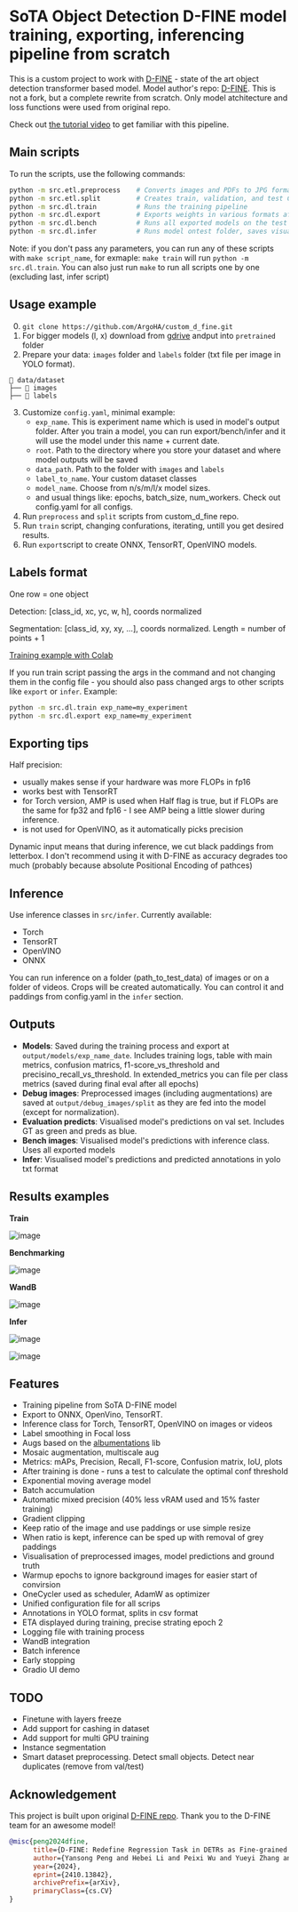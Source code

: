 # SoTA Object Detection D-FINE model training, exporting, inferencing pipeline from scratch
This is a custom project to work with [D-FINE](https://arxiv.org/abs/2410.13842) - state of the art object detection transformer based model. Model author's repo: [D-FINE](https://github.com/Peterande/D-FINE).
This is not a fork, but a complete rewrite from scratch. Only model atchitecture and loss functions were used from original repo.

Check out [the tutorial video](https://youtu.be/_uEyRRw4miY) to get familiar with this pipeline.

## Main scripts
To run the scripts, use the following commands:
```bash
python -m src.etl.preprocess    # Converts images and PDFs to JPG format
python -m src.etl.split         # Creates train, validation, and test CSVs with image paths
python -m src.dl.train          # Runs the training pipeline
python -m src.dl.export         # Exports weights in various formats after training
python -m src.dl.bench          # Runs all exported models on the test set
python -m src.dl.infer          # Runs model ontest folder, saves visualisations and txt preds
```

Note: if you don't pass any parameters, you can run any of these scripts with `make script_name`, for exmaple: `make train` will run `python -m src.dl.train`. You can also just run `make` to run all scripts one by one (excluding last, infer script)

## Usage example
0. `git clone https://github.com/ArgoHA/custom_d_fine.git`
1. For bigger models (l, x) download from [gdrive](https://drive.google.com/drive/folders/1cjfMS_YV5LcoJsYi-fy0HWBZQU6eeP-7?usp=share_link) andput into `pretrained` folder
2. Prepare your data: `images` folder and `labels` folder (txt file per image in YOLO format).
```
📂 data/dataset
├── 📁 images
├── 📁 labels
```
3. Customize `config.yaml`, minimal example:
      - `exp_name`. This is experiment name which is used in model's output folder. After you train a model, you can run export/bench/infer and it will use the model under this name + current date.
      - `root`. Path to the directory where you store your dataset and where model outputs will be saved
      - `data_path`. Path to the folder with `images` and `labels`
      - `label_to_name`. Your custom dataset classes
      - `model_name`. Choose from n/s/m/l/x model sizes.
      - and usual things like: epochs, batch_size, num_workers. Check out config.yaml for all configs.
4. Run `preprocess` and `split` scripts from custom_d_fine repo.
5. Run `train` script, changing confurations, iterating, untill you get desired results.
6. Run `export`script to create ONNX, TensorRT, OpenVINO models.

## Labels format
One row = one object

Detection:
[class_id, xc, yc, w, h], coords normalized

Segmentation:
[class_id, xy, xy, ...], coords normalized. Length = number of points + 1

[Training example with Colab](https://colab.research.google.com/drive/1ZV12qnUQMpC0g3j-0G-tYhmmdM98a41X?usp=sharing)

If you run train script passing the args in the command and not changing them in the config file - you should also pass changed args to other scripts like `export` or `infer`. Example:
```bash
python -m src.dl.train exp_name=my_experiment
python -m src.dl.export exp_name=my_experiment
```

## Exporting tips
Half precision:
- usually makes sense if your hardware was more FLOPs in fp16
- works best with TensorRT
- for Torch version, AMP is used when Half flag is true, but if FLOPs are the same for fp32 and fp16 - I see AMP being a little slower during inference.
- is not used for OpenVINO, as it automatically picks precision

Dynamic input means that during inference, we cut black paddings from letterbox. I don't recommend using it with D-FINE as accuracy degrades too much (probably because absolute Positional Encoding of pathces)

## Inference
Use inference classes in `src/infer`. Currently available:
- Torch
- TensorRT
- OpenVINO
- ONNX

You can run inference on a folder (path_to_test_data) of images or on a folder of videos. Crops will be created automatically. You can control it and paddings from config.yaml in the `infer` section.

## Outputs
- **Models**: Saved during the training process and export at `output/models/exp_name_date`. Includes training logs, table with main metrics, confusion matrics, f1-score_vs_threshold and precisino_recall_vs_threshold. In extended_metrics you can file per class metrics (saved during final eval after all epochs)
- **Debug images**: Preprocessed images (including augmentations) are saved at `output/debug_images/split` as they are fed into the model (except for normalization).
- **Evaluation predicts**: Visualised model's predictions on val set. Includes GT as green and preds as blue.
- **Bench images**: Visualised model's predictions with inference class. Uses all exported models
- **Infer**: Visualised model's predictions and predicted annotations in yolo txt format

## Results examples
**Train**

![image](assets/train.png)

**Benchmarking**

![image](assets/bench.png)

**WandB**

![image](assets/wandb.png)

**Infer**

![image](assets/infer_high.jpg)

![image](assets/infer_water.jpg)


## Features
- Training pipeline from SoTA D-FINE model
- Export to ONNX, OpenVino, TensorRT.
- Inference class for Torch, TensorRT, OpenVINO on images or videos
- Label smoothing in Focal loss
- Augs based on the [albumentations](https://albumentations.ai) lib
- Mosaic augmentation, multiscale aug
- Metrics: mAPs, Precision, Recall, F1-score, Confusion matrix, IoU, plots
- After training is done - runs a test to calculate the optimal conf threshold
- Exponential moving average model
- Batch accumulation
- Automatic mixed precision (40% less vRAM used and 15% faster training)
- Gradient clipping
- Keep ratio of the image and use paddings or use simple resize
- When ratio is kept, inference can be sped up with removal of grey paddings
- Visualisation of preprocessed images, model predictions and ground truth
- Warmup epochs to ignore background images for easier start of convirsion
- OneCycler used as scheduler, AdamW as optimizer
- Unified configuration file for all scrips
- Annotations in YOLO format, splits in csv format
- ETA displayed during training, precise strating epoch 2
- Logging file with training process
- WandB integration
- Batch inference
- Early stopping
- Gradio UI demo

## TODO
- Finetune with layers freeze
- Add support for cashing in dataset
- Add support for multi GPU training
- Instance segmentation
- Smart dataset preprocessing. Detect small objects. Detect near duplicates (remove from val/test)


## Acknowledgement
This project is built upon original [D-FINE repo](https://github.com/Peterande/D-FINE). Thank you to the D-FINE team for an awesome model!

``` bibtex
@misc{peng2024dfine,
      title={D-FINE: Redefine Regression Task in DETRs as Fine-grained Distribution Refinement},
      author={Yansong Peng and Hebei Li and Peixi Wu and Yueyi Zhang and Xiaoyan Sun and Feng Wu},
      year={2024},
      eprint={2410.13842},
      archivePrefix={arXiv},
      primaryClass={cs.CV}
}
```

